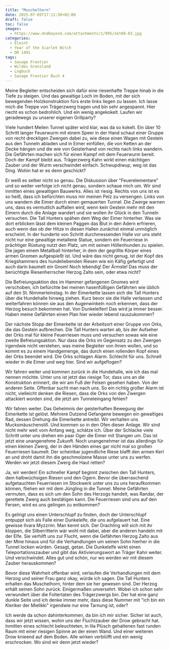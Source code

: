 ```yaml
---
title: "Muschelhorn"
date: 2025-07-05T17:11:58+02:00
draft: false
toc: false
images:
  - https://www.dndbeyond.com/attachments/1/995/skt08-03.jpg
categories:
  - Eleint
  - Year of the Scarlet Witch
  - DR 1491
tags: 
  - Savage Frontier
  - Wildes Grenzland
  - Logbuch
  - Savage Frontier Buch 4
---
```


Meine Begleiter entscheiden sich dafür eine riesenhafte Treppe hinab in die Tiefe zu steigen. Und das gewaltige Loch im Boden, mit der sich bewegenden Holzkonstruktion fürs erste links liegen zu lassen. Ich lasse mich die Treppe von Trägerzwerg tragen und bin sehr angespannt. Hier riecht es schon bedrohlich. Und ein wenig angekokelt. Laufen wir geradewegs zu unserer eigenen Grillparty?

Viele hundert Meilen Tunnel später wird klar, was da so kokelt. Ein über 10 Schritt langer Feuerwurm mit einem Speer in der Hand schaut einer Gruppe von recht dreckligen Zwergen dabei zu, wie diese einen Wagen mit Gestein aus den Tunneln abladen und in Eimer einfüllen, die von Ketten an der Decke hängen und die wie von Geisterhand von rechts nach links wandern. Die Gefährten machen sich für einen Kampf mit dem Feuerwurm bereit. Doch der Kampf bleibt aus. Trägerzwerg Kahn wirkt einen mächtigen Zauber und der Wurm verschwindet einfach. Schwupdiwup, weg ist das Ding. Wohin hat er es denn geschickt?

Er weiß es selber nicht so genau. Die Diskussion über "Feuerelementare" und so weiter verfolge ich nicht genau, sondern schaue mich um. Wir sind inmitten eines gewaltigen Bauwerks. Alles ist riesig. Rechts von uns ist es so heiß, dass ich befürchten muss mir meinen Pelz zu versengen. Links von uns wandern die Eimer durch einen gemauerten Tunnel. Die Zwerge warnen uns, dass es vermutlich auffallen wird, wenn kein Gestein mehr mit den Eimern durch die Anlage wandert und sie wollen ihr Glück in den Tunneln versuchen. Die Tall Hunters spähen dem Weg der Eimer hinterher. Was sie dort erblicken lässt dem kleinen Paggen das Blut in den Adern erfrieren, auch wenn das ob der Hitze in diesen Hallen zunächst einmal unmöglich erscheint. In der hunderte von Schritt durchmessenden Halle vor uns steht nicht nur eine gewaltige metallene Statue, sondern ein Feuerriese in prächtiger Rüstung nutzt den Platz, um mit seinen Höllenhunden zu spielen. Die jagen einem Metallball hinterher, in dem der gegrillte Körper eines armen Gnomen aufgespießt ist. Und wäre das nicht genug, ist der Kopf des Kriegshammers des hundeliebenden Riesen wie ein Käfig gefertigt und auch darin baumelt ein Gnom! Noch lebendig! Der Ärmste! Das muss der berüchtigte Riesenherrscher Herzog Zalto sein, oder etwa nicht?

Die Befreiungsaktion des im Hammer gefangenen Gnomes wird verschoben, ich befürchte bei meinen hasenfüßigen Gefährten wie üblich auf den St. Nimmerleinstag. In der Eimerkette lassen sich die Tall Hunters über die Hundehalle hinweg ziehen. Kurz bevor sie die Halle verlassen und weiterfahren können sie aus den Augenwinkeln noch erkennen, dass der Herzog besuch bekommen hat. Von Dunkelelfen! Das wird ja immer besser. Haben meine Gefährten einen Plan hier wieder lebend rauszukommen?

Der nächste Stopp der Eimerkette ist der Arbeitsort einer Gruppe von Orks, die das Gestein aufbrechen. Die Tall Hunters warten ab, bis der Aufseher der Orks mal für kleine Feuerriesen muss und versuchen sowas wie eine zweite Befreiungsaktion. Nur dass die Orks im Gegensatz zu den Zwergen irgendwie nicht verstehen, was meine Begleiter von ihnen wollen, und so kommt es zu einem Handgemenge, das durch einen rollenden Kopf eines der Orks beendet wird. Die Orks schlagen Alarm. Schlecht für uns. Schnell wieder in die Eimer und weg hier. Sind wir aufgeflogen?

Wir fahren weiter und kommen zurück in die Hundehalle, wie ich das mal nennen möchte. Unter uns ist jetzt das riesige Tor, dass uns an die Konstruktion erinnert, die wir am Fuß der Felsen gesehen haben. Von der anderen Seite. Offenbar sucht man nach uns. So ein richtig großer Alarm ist nicht, vielleicht denken die Riesen, dass die Orks von den Zwergen attackiert worden sind, die jetzt am Tunneleingang fehlen?

Wir fahren weiter. Das Geheimnis der geisterhaften Bewegung der Eimerkette ist gelöst. Mehrere Dutzend Gefangene bewegen ein gewaltiges Rad, dessen Drehung die Eimerkette antreibt. Wir verhalten uns Mucksmäuschenstill. Und kommen so in den Ofen dieser Anlage. Wir sind nicht mehr weit vom Anfang weg, schätze ich. Über der Schlacke viele Schritt unter uns drehen ein paar Oger die Eimer mit Stangen um. Das ist jetzt eine unangenehme Zukunft. Noch unangenehmer ist das allerdings für einen kleinen Zwerg, der in den Händen eines gar nicht mal so großen Feuerriesen baumelt. Der scheinbar jugendliche Riese blafft den armen Kerl an und droht damit ihn die geschmolzene Masse unter uns zu werfen. Werden wir jetzt diesem Zwerg die Haut retten?

Ja, wir werden! Ein schneller Kampf beginnt zwischen den Tall Hunters, dem halbwüchsigen Riesen und den Ogern. Bevor die überraschend aufgetauchten Feuerriesen im Stockwerk unter uns zu uns heraufkommen können, fliehen wir mit dem Jüngling in die Tunnel. Meine Gefährten vermuten, dass es sich um den Sohn des Herzogs handelt, was Randar, der gerettete Zwerg auch bestätigen kann. Die Feuerriesen sind uns auf den Fersen, wird es uns gelingen zu entkommen?

Es gelingt uns einen Unterschlupf zu finden, doch der Unterschlupf entpuppt sich als Falle einer Dunkelelfe, die uns aufgelauert hat. Eine gewisse Ilvara Myzzrim. Man kennt sich. Der Drachling will sich mit ihr kloppen, die Silberritterin wär wohl mit dabei, aber die anderen handeln mit der Elfe. Sie verhilft uns zur Flucht, wenn die Gefährten Herzog Zalto aus der Mine hinaus und für die Verhandlungen um seinen Sohn hierher in die Tunnel locken würden. Gesagt, getan. Die Dunkelelfe wirkt einen Teleportationszauber und gibt das Aktivierungswort an Träger Kahn weiter. Und verschwindet. Alles gut und schön, nur wo werden wir mit diesem Zauber herauskommen?

Bevor diese Wahrheit offenbar wird, verlaufen die Verhandlungen mit dem Herzog und seiner Frau ganz okay, würde ich sagen. Die Tall Hunters erhalten das Muschelhorn, hinter dem sie her gewesen sind. Der Herzog erhält seinen Sohn zurück. Einigermaßen unversehrt. Wobei ich schon sehr verwundert über die Foltertaten des Trägerzwergs bin. Der hat eine ganz dunkle Seite und ich denke immer mehr, dass diese Nummer mit "ich bin ein Kleriker der Mielikki" irgendwie nur eine Tarnung ist, oder?

Ich werde da schon dahinterkommen, da bin ich mir sicher. Sicher ist auch, dass wir jetzt wissen, wohin uns der Fluchtzauber der Drow gebracht hat. Inmitten eines schlecht beleuchteten, in lila Plüsch gehaltenen fast runden Raum mit einer riesigen Spinne an der einen Wand. Und einer weiteren Drow knieend auf dem Boden. Alle wirken verblüfft und ein wenig erschrocken. Wo sind wir denn jetzt wieder?

